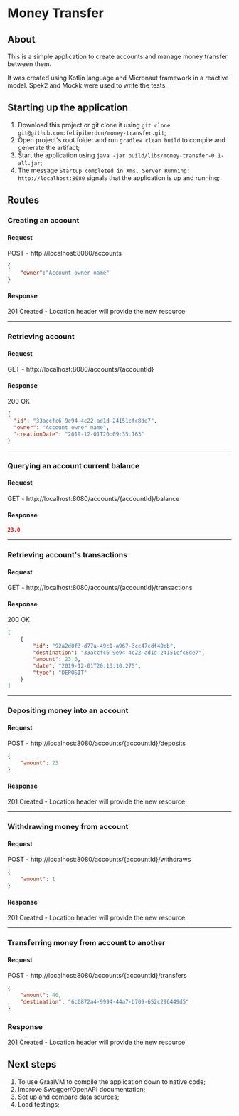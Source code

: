 # Money Transfer

## About
This is a simple application to create accounts and manage money transfer between them.

It was created using Kotlin language and Micronaut framework in a reactive model. Spek2 and Mockk were used to write the tests.


## Starting up the application

1. Download this project or git clone it using `git clone git@github.com:felipiberdun/money-transfer.git`;
1. Open project's root folder and run `gradlew clean build` to compile and generate the artifact;
1. Start the application using `java -jar build/libs/money-transfer-0.1-all.jar`;
1. The message `Startup completed in Xms. Server Running: http://localhost:8080` signals that the application is up and running;

## Routes

### Creating an account
#### Request
POST - http://localhost:8080/accounts

```json
{
	"owner":"Account owner name"
}
```
#### Response
201 Created - Location header will provide the new resource

---
### Retrieving account
#### Request
GET - http://localhost:8080/accounts/{accountId}

#### Response
200 OK
```json
{
  "id": "33accfc6-9e94-4c22-ad1d-24151cfc8de7",
  "owner": "Account owner name",
  "creationDate": "2019-12-01T20:09:35.163"
}
```

---
### Querying an account current balance 
#### Request
GET - http://localhost:8080/accounts/{accountId}/balance

#### Response
```json
23.0
```

---
### Retrieving account's transactions
#### Request
GET - http://localhost:8080/accounts/{accountId}/transactions

#### Response
200 OK
```json
[
    {
        "id": "92a2d0f3-d77a-49c1-a967-3cc47cdf40eb",
        "destination": "33accfc6-9e94-4c22-ad1d-24151cfc8de7",
        "amount": 23.0,
        "date": "2019-12-01T20:10:10.275",
        "type": "DEPOSIT"
    }
]
```

---
### Depositing money into an account
#### Request
POST - http://localhost:8080/accounts/{accountId}/deposits

```json
{
	"amount": 23
}
```

#### Response
201 Created - Location header will provide the new resource

---
### Withdrawing money from account
#### Request
POST - http://localhost:8080/accounts/{accountId}/withdraws

```json
{
	"amount": 1
}
```

#### Response
201 Created - Location header will provide the new resource
 

---
### Transferring money from account to another
#### Request
POST - http://localhost:8080/accounts/{accountId}/transfers

```json
{
	"amount": 40,
	"destination": "6c6872a4-9994-44a7-b709-652c296449d5"
}
```

### Response
201 Created - Location header will provide the new resource

## Next steps

1. To use GraalVM to compile the application down to native code;
1. Improve Swagger/OpenAPI documentation;
1. Set up and compare data sources;
1. Load testings;